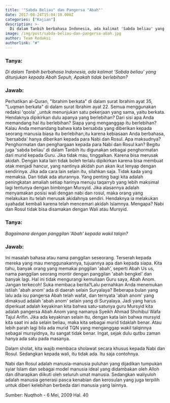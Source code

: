 ```yaml
---
title: '"Sabda Beliau" dan Pangersa "Abah"'
date: 2017-08-24T15:04:10.000Z
categories: ["Kajian"]
description: >-
  Di dalam Tanbih berbahasa Indonesia, ada kalimat 'Sabda beliau' yang ditunjukan kepada Abah Sepuh, Apakah tidak berlebihan?
image: /img/post/sabda-beliau-dan-pangersa-abah.jpg
author: Team Redaksi
authorlink: "#"
---
```



### Tanya:
_Di dalam Tanbih berbahasa Indonesia, ada kalimat 'Sabda beliau' yang ditunjukan kepada Abah Sepuh, Apakah tidak berlebihan?_

### Jawab:
Perhatikan al-Quran, "Ibrahim berkata" di dalam surat Ibrahim ayat 35, "Luqman berkata" di dalam surat Ibrahim ayat 22. Semua menggunakan redaksi 'qoola' _untuk menunjukan satu pekerjaan yang sama, yaitu berkata.
Hendaknya dipikirkan dulu apanya yang berlebihan? Dari sisi apa Anda memandang hal itu berlebihan? Siapa yang menganggap itu berlebihan?
Kalau Anda memandang bahwa kata bersabda yang diberikan kepada seorang manusia biasa itu berlebihan,itu karena kebiasaan Anda berbahasa, 'bersabda' hanya diberikan kepada para Nabi dan Rosul. Apa maksudnya? Penghormatan dan penghargaan kepada para Nabi dan Rosul kan?
Begitu juga 'sabda beliau' di dalam Tanbih itu digunakan sebagai penghormatan dari murid kepada Guru. Jika tidak mau, tinggalkan. Karena bisa merusak akidah. Dengan kata lain tidak boleh terlalu dipikirkan karena bisa membuat otak menjadi hancur, yang nantinya akidah pun akan ikut lenyap dengan sendirinya. Jika ada cara lain selain itu, silahkan saja. Tidak kada yang memaksa. Dan tidak ada aturannya. Yang penting bagi kita adalah peningkatan amaliah setiap harinya menuju taqarryb yang lebih maksimal lagi tentunya dengan bimbingan Mursyid.
Jika alasannya adalah menyamakan posisi wali dengan nabi dan rosul, maka orang yang melakukan itu telah merusak akidahnya sendiri. Hendaknya ia melakukan syahadat kembali karena telah mencemari akidah Islamnya. Mengapa? Nabi dan Rosul tidak bisa disamakan dengan Wali atau Mursyid.

### Tanya: 
_Bagaimana dengan panggilan 'Abah' kepada wakil talqin?_
### Jawab: 
Ini masalah bahasa atau nama panggilan seseorang. Terserah kepada mereka yang mau menggunakannya, tujuannya apa dan kepada siapa. Kita tahu, banyak orang yang memakai pnggilan 'abah', seperti Abah Us us, nama panggilan seorang montir dengan panggilan 'abah bengkel' dan banyak lagi. Hal ini tidak mengurangi kemuliaan Guru saya, Abah Anom.
Jangan terkecoh! Suka membaca berita?Lalu pernahkan Anda menemukan istilah 'abah anom' ada di daerah selain Suryalaya? Beberapa bulan yang lalu ada isu pangersa Abah telah wafat, dan ternyata 'abah anom' yang dimaksud adalah 'abah anom'  selain yang di Suryalaya. Jadi yang harus diperkuat adalah keyakinan kita bahwa satu-satunya guru Mursyid kita adalah pangersa Abah Anom yang namanya Syeikh Ahmad Shohibul Wafa Tajul Arifin.
Jika ada keyakinan selain itu, dengan kata lain bahwa mursyid kita saat ini ada selain beliau, maka kita sebagai murid tidaklah benar. Atau lebih parah lagi bila ada murid TQN yang menganggap wakil talqinnya sebagai mursyidnya, itu sangat tidak benar. 
Ingat, sejak dulu qutbu zaman hanya ada satu pada masanya.

Dalam sholat, kita wajib membaca sholawat secara khusus kepada Nabi dan Rosul. Sedangkan kepada wali, itu tidak ada. Itu saja contohnya.

Nabi dan Rosul adalah manusia-manusia puluhan yang dijadikan tumpukan syiar Islam dan sebagai model manusia ideal yang didambakan oleh Alloh dan diharapkan diikuti oleh seluruh umat manusia. Sedangkan waliyuloh adalah manusia generasi pasca kenabian dan kerosulan yang juga terpilih untuk diberi kelebihan berbeda dari manusia yang lainnya.

Sumber: Nuqthoh - 6 Mei, 2009 Hal. 40